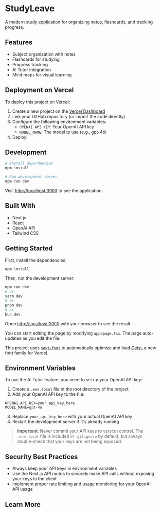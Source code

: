 # StudyLeave

A modern study application for organizing notes, flashcards, and tracking progress.

## Features

- Subject organization with notes
- Flashcards for studying
- Progress tracking
- AI Tutor integration
- Mind maps for visual learning

## Deployment on Vercel

To deploy this project on Vercel:

1. Create a new project on the [Vercel Dashboard](https://vercel.com/new)
2. Link your GitHub repository (or import the code directly)
3. Configure the following environment variables:
   - `OPENAI_API_KEY`: Your OpenAI API key
   - `MODEL_NAME`: The model to use (e.g., gpt-4o)
4. Deploy!

## Development

```bash
# Install dependencies
npm install

# Run development server
npm run dev
```

Visit [http://localhost:3000](http://localhost:3000) to see the application.

## Built With

- Next.js
- React
- OpenAI API
- Tailwind CSS

## Getting Started

First, install the dependencies:

```bash
npm install
```

Then, run the development server:

```bash
npm run dev
# or
yarn dev
# or
pnpm dev
# or
bun dev
```

Open [http://localhost:3000](http://localhost:3000) with your browser to see the result.

You can start editing the page by modifying `app/page.tsx`. The page auto-updates as you edit the file.

This project uses [`next/font`](https://nextjs.org/docs/app/building-your-application/optimizing/fonts) to automatically optimize and load [Geist](https://vercel.com/font), a new font family for Vercel.

## Environment Variables

To use the AI Tutor feature, you need to set up your OpenAI API key:

1. Create a `.env.local` file in the root directory of the project
2. Add your OpenAI API key to the file:

```
OPENAI_API_KEY=your_api_key_here
MODEL_NAME=gpt-4o
```

3. Replace `your_api_key_here` with your actual OpenAI API key
4. Restart the development server if it's already running

> **Important**: Never commit your API keys to version control. The `.env.local` file is included in `.gitignore` by default, but always double-check that your keys are not being exposed.

## Security Best Practices

- Always keep your API keys in environment variables
- Use the Next.js API routes to securely make API calls without exposing your keys to the client
- Implement proper rate limiting and usage monitoring for your OpenAI API usage

## Learn More
